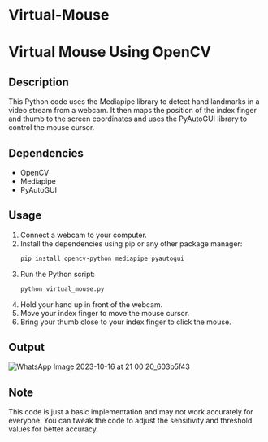 # Virtual-Mouse
# Virtual Mouse Using OpenCV

## Description
This Python code uses the Mediapipe library to detect hand landmarks in a video stream from a webcam. It then maps the position of the index finger and thumb to the screen coordinates and uses the PyAutoGUI library to control the mouse cursor.

## Dependencies
- OpenCV
- Mediapipe
- PyAutoGUI

## Usage
1. Connect a webcam to your computer.
2. Install the dependencies using pip or any other package manager:
    ```bash
    pip install opencv-python mediapipe pyautogui
    ```
3. Run the Python script:
    ```bash
    python virtual_mouse.py
    ```
4. Hold your hand up in front of the webcam.
5. Move your index finger to move the mouse cursor.
6. Bring your thumb close to your index finger to click the mouse.
## Output
![WhatsApp Image 2023-10-16 at 21 00 20_603b5f43](https://github.com/user-attachments/assets/b91c38fb-b65f-4099-a77e-4cc4aff34d5c)

## Note
This code is just a basic implementation and may not work accurately for everyone. You can tweak the code to adjust the sensitivity and threshold values for better accuracy.
